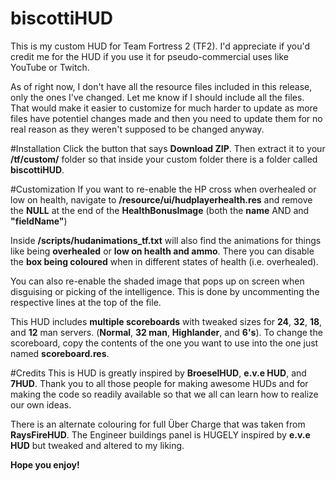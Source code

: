 # biscottiHUD
This is my custom HUD for Team Fortress 2 (TF2).
I'd appreciate if you'd credit me for the HUD if you use it for pseudo-commercial uses like YouTube or Twitch.

As of right now, I don't have all the resource files included in this release, only the ones I've changed. Let me know if I should include all the files. That would make it easier to customize for much harder to update as more files have potentiel changes made and then you need to update them for no real reason as they weren't supposed to be changed anyway.

#Installation
Click the button that says **Download ZIP**.
Then extract it to your **/tf/custom/** folder so that inside your custom folder there is a folder called **biscottiHUD**.

#Customization
If you want to re-enable the HP cross when overhealed or low on health, navigate to **/resource/ui/hudplayerhealth.res** and remove the **NULL** at the end of the **HealthBonusImage** (both the **name** AND and **"fieldName"**)

Inside **/scripts/hudanimations_tf.txt** will also find the animations for things like being **overhealed** or **low on health and ammo**.
There you can disable the **box being coloured** when in different states of health (i.e. overhealed).

You can also re-enable the shaded image that pops up on screen when disguising or picking of the intelligence.
This is done by uncommenting the respective lines at the top of the file.

This HUD includes **multiple scoreboards** with tweaked sizes for **24**, **32**, **18**, and **12** man servers. (**Normal**, **32 man**, **Highlander**, and **6's**).
To change the scoreboard, copy the contents of the one you want to use into the one just named **scoreboard.res**.

#Credits
This is HUD is greatly inspired by **BroeselHUD**, **e.v.e HUD**, and **7HUD**.
Thank you to all those people for making awesome HUDs and for making the code so readily available so that we all can learn how to realize our own ideas.

There is an alternate colouring for full Über Charge that was taken from **RaysFireHUD**.
The Engineer buildings panel is HUGELY inspired by **e.v.e HUD** but tweaked and altered to my liking.

**Hope you enjoy!**
